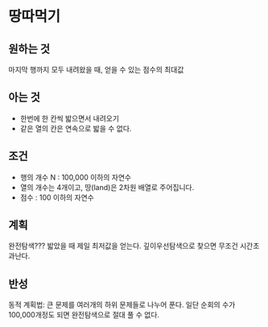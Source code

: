 # 땅따먹기

## 원하는 것

마지막 행까지 모두 내려왔을 때, 얻을 수 있는 점수의 최대값

## 아는 것

- 한번에 한 칸씩 밟으면서 내려오기
- 같은 열의 칸은 연속으로 밟을 수 없다.

## 조건

- 행의 개수 N : 100,000 이하의 자연수
- 열의 개수는 4개이고, 땅(land)은 2차원 배열로 주어집니다.
- 점수 : 100 이하의 자연수

## 계획

완전탐색??? 밟았을 때 제일 최저값을 얻는다.
깊이우선탐색으로 찾으면 무조건 시간초과난다.

## 반성

동적 계획법: 큰 문제를 여러개의 하위 문제들로 나누어 푼다.
일단 순회의 수가 100,000개정도 되면 완전탐색으로 절대 풀 수 없다. 
 